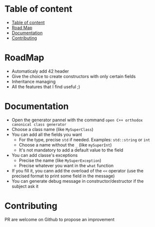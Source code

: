 # Table of content
- [Table of content](#table-of-content)
- [Road Map](#roadmap)
- [Documentation](#documentation)
- [Contributing](#contributing)
# RoadMap
- Automaticaly add 42 header
- Give the choice to create constructors with only certain fields
- Inheritance managing
- All the features that I find useful ;)
# Documentation

- Open the generator pannel with the command `open C++ orthodox canonical class generator`
- Choose a class name (like `MySuperClass`)
- You can add all the fields you want 
	- For the type, precise `std` if needed. Examples: `std::string` or `int`
	- Choose a name without the `_` (like `mySuperInt`)
	- It's not mandatory to add a default value to the field
- You can add classe's exceptions
	- Precise the name (like `MySuperException`)
	- Precise whatever you want in the `what` function
- If you fill it, you cann add the overload of the `<<` operator (use the precised format to print some field in the message)
- You can generate debug message in constructor/destructor if the subject ask it

# Contributing
PR are welcome on Github to propose an improvement 